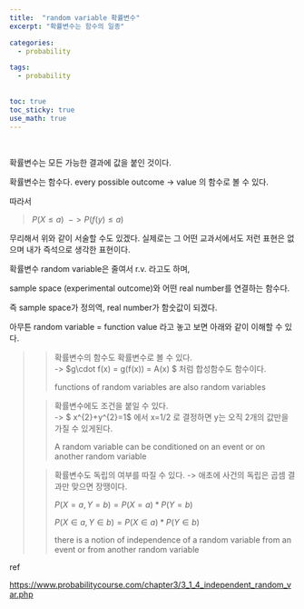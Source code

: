 ```yaml
---
title:  "random variable 확률변수"
excerpt: "확률변수는 함수의 일종"

categories:
  - probability

tags:
  - probability
  
  
toc: true
toc_sticky: true
use_math: true
---
```

<br>

확률변수는 모든 가능한 결과에 값을 붙인 것이다.

확률변수는 함수다. every possible outcome -> value 의 함수로 볼 수 있다.

따라서 

> $P(X\leq a)\ \ -> P(f(y)\leq a)$

무리해서 위와 같이 서술할 수도 있겠다. 실제로는 그 어떤 교과서에서도 저런 표현은 없으며 내가 즉석으로 생각한 표현이다.

확률변수 random variable은 줄여서 r.v. 라고도 하며, 

sample space (experimental outcome)와 어떤 real number를 연결하는 함수다.

즉 sample space가 정의역, real number가 함숫값이 되겠다.

아무튼 random variable = function value 라고 놓고 보면 아래와 같이 이해할 수 있다.

>> 확률변수의 함수도 확률변수로 볼 수 있다. <br>-> $g\cdot f(x) = g(f(x)) = A(x) $ 처럼 합성함수도 함수이다.
>>
>>functions of random variables are also random variables
>
>>확률변수에도 조건을 붙일 수 있다. <br>-> $ x^{2}+y^{2}=1$ 에서 x=1/2 로 결정하면 y는 오직 2개의 값만을 가질 수 있게된다.
>>
>>A random variable can be conditioned on an event or on another random variable
>
>>확률변수도 독립의 여부를 따질 수 있다. -> 애초에 사건의 독립은 곱셈 결과만 맞으면 장땡이다.
>>
>>$P \left( X=a,Y=b \right) = P(X=a)*P(Y=b)$ 
>>
>>$P \left( X\in a,Y\in b \right) = P(X\in a)*P(Y\in b)$
>>
>>there is a notion of independence of a random variable from an event or from another random variable





ref

<https://www.probabilitycourse.com/chapter3/3_1_4_independent_random_var.php>
